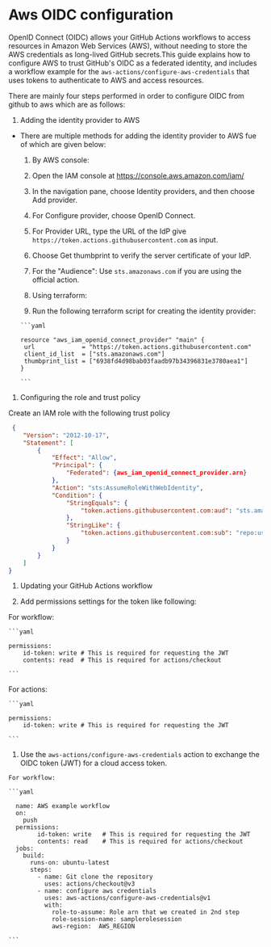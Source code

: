 # Aws OIDC configuration

OpenID Connect (OIDC) allows your GitHub Actions workflows to access resources in Amazon Web Services (AWS), without needing to store the AWS credentials as long-lived GitHub secrets.This guide explains how to configure AWS to trust GitHub's OIDC as a federated identity, and includes a workflow example for the `aws-actions/configure-aws-credentials` that uses tokens to authenticate to AWS and access resources.

There are mainly four steps performed in order to configure OIDC from github to aws which are as follows:

1. Adding the identity provider to AWS

* There are multiple methods for adding the identity provider to AWS fue of which are given below:

  1. By AWS console:
    
    1. Open the IAM console at https://console.aws.amazon.com/iam/
    1. In the navigation pane, choose Identity providers, and then choose Add provider.
    1. For Configure provider, choose OpenID Connect.
    1. For Provider URL, type the URL of the IdP give `https://token.actions.githubusercontent.com` as input.
    1. Choose Get thumbprint to verify the server certificate of your IdP.
    1. For the "Audience": Use `sts.amazonaws.com` if you are using the official action.

  1. Using terraform:

    1. Run the following terraform script for creating the identity provider:
      
      ```yaml

      resource "aws_iam_openid_connect_provider" "main" {
       url             = "https://token.actions.githubusercontent.com"
       client_id_list  = ["sts.amazonaws.com"]
       thumbprint_list = ["6938fd4d98bab03faadb97b34396831e3780aea1"]
      }

      ```

1. Configuring the role and trust policy

Create an IAM role with the following trust policy

```json
 {
    "Version": "2012-10-17",
    "Statement": [
        {
            "Effect": "Allow",
            "Principal": {
                "Federated": {aws_iam_openid_connect_provider.arn}
            },
            "Action": "sts:AssumeRoleWithWebIdentity",
            "Condition": {
                "StringEquals": {
                    "token.actions.githubusercontent.com:aud": "sts.amazonaws.com"
                },
                "StringLike": {
                    "token.actions.githubusercontent.com:sub": "repo:userName/repoName:ref:refs/heads/branchName"
                }
            }
        }
    ]
}
```

1. Updating your GitHub Actions workflow
  
  1. Add permissions settings for the token like following:

   For workflow:
    
    ```yaml
    
    permissions:
        id-token: write # This is required for requesting the JWT
        contents: read  # This is required for actions/checkout
    
    ```

   For actions:

    ```yaml

    permissions:
        id-token: write # This is required for requesting the JWT
    
    ```



  1. Use the `aws-actions/configure-aws-credentials` action to exchange the OIDC token (JWT) for a cloud access token.
    
    For workflow:

    ```yaml

      name: AWS example workflow
      on:
        push 
      permissions:
            id-token: write   # This is required for requesting the JWT
            contents: read    # This is required for actions/checkout
      jobs:
        build:
          runs-on: ubuntu-latest
          steps:
            - name: Git clone the repository
              uses: actions/checkout@v3
            - name: configure aws credentials
              uses: aws-actions/configure-aws-credentials@v1
              with:
                role-to-assume: Role arn that we created in 2nd step
                role-session-name: samplerolesession
                aws-region:  AWS_REGION
    
    ```